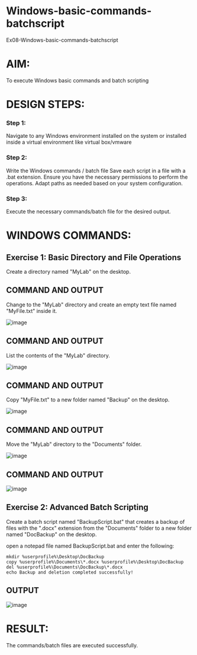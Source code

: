 # Windows-basic-commands-batchscript
Ex08-Windows-basic-commands-batchscript

# AIM:
To execute Windows basic commands and batch scripting

# DESIGN STEPS:

### Step 1:

Navigate to any Windows environment installed on the system or installed inside a virtual environment like virtual box/vmware 

### Step 2:

Write the Windows commands / batch file
Save each script in a file with a .bat extension.
Ensure you have the necessary permissions to perform the operations.
Adapt paths as needed based on your system configuration.
### Step 3:

Execute the necessary commands/batch file for the desired output. 




# WINDOWS COMMANDS:
## Exercise 1: Basic Directory and File Operations
Create a directory named "MyLab" on the desktop.

## COMMAND AND OUTPUT

Change to the "MyLab" directory and create an empty text file named "MyFile.txt" inside it.

![image](https://github.com/user-attachments/assets/cd1a470e-fb0d-4a33-8386-0b0c17540a72)



## COMMAND AND OUTPUT

List the contents of the "MyLab" directory.

![image](https://github.com/user-attachments/assets/7724e6f9-0426-4949-beef-855e5c2bf79d)



## COMMAND AND OUTPUT

Copy "MyFile.txt" to a new folder named "Backup" on the desktop.

![image](https://github.com/user-attachments/assets/335512b0-ae59-48a1-a071-474caf8b9c9d)


## COMMAND AND OUTPUT

Move the "MyLab" directory to the "Documents" folder.

![image](https://github.com/user-attachments/assets/93658398-6dfe-4d6d-ba8b-c978b1b1d0f3)



## COMMAND AND OUTPUT

![image](https://github.com/user-attachments/assets/7cbbae52-d7b2-4828-b99e-25dbe13d9277)



## Exercise 2: Advanced Batch Scripting
Create a batch script named "BackupScript.bat" that creates a backup of files with the ".docx" extension from the "Documents" folder to a new folder named "DocBackup" on the desktop.

open a notepad file named BackupScript.bat and enter the following:

```
mkdir %userprofile%\Desktop\DocBackup
copy %userprofile%\Documents\*.docx %userprofile%\Desktop\DocBackup
del %userprofile%\Documents\DocBackup\*.docx
echo Backup and deletion completed successfully!
```
## OUTPUT

![image](https://github.com/user-attachments/assets/bf2ce4ae-1942-4fa0-926c-14590f2e0f7d)


# RESULT:
The commands/batch files are executed successfully.
